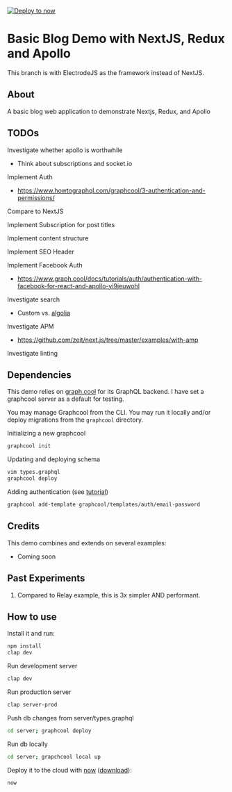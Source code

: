 [![Deploy to now](https://deploy.now.sh/static/button.svg)](https://deploy.now.sh/?repo=https://github.com/zeit/next.js/tree/master/examples/with-apollo-and-redux)

# Basic Blog Demo with NextJS, Redux and Apollo

This branch is with ElectrodeJS as the framework instead of NextJS.


## About

A basic blog web application to demonstrate Nextjs, Redux, and Apollo

## TODOs

Investigate whether apollo is worthwhile
* Think about subscriptions and socket.io

Implement Auth
* https://www.howtographql.com/graphcool/3-authentication-and-permissions/

Compare to NextJS

Implement Subscription for post titles

Implement content structure



Implement SEO Header

Implement Facebook Auth
* https://www.graph.cool/docs/tutorials/auth/authentication-with-facebook-for-react-and-apollo-yi9jeuwohl

Investigate search
* Custom vs. [algolia](https://github.com/zeit/next.js/tree/master/examples/with-algolia-react-instantsearch)

Investigate APM
* https://github.com/zeit/next.js/tree/master/examples/with-amp

Investigate linting



## Dependencies

This demo relies on [graph.cool](https://www.graph.cool) for its GraphQL backend. I have set a graphcool server as a default for testing.

You may manage Graphcool from the CLI. You may run it locally and/or deploy migrations from the `graphcool` directory.

Initializing a new graphcool
```bash
graphcool init
```

Updating and deploying schema
```bash
vim types.graphql
graphcool deploy
```

Adding authentication (see [tutorial](https://www.graph.cool/docs/tutorials/auth/authentication-with-email-and-password-for-react-and-apollo-cu3jah9ech#setting-up-your-graphql-server))
```bash
graphcool add-template graphcool/templates/auth/email-password
```

## Credits

This demo combines and extends on several examples:
* Coming soon

## Past Experiments

1. Compared to Relay example, this is 3x simpler AND performant.

## How to use

Install it and run:

```bash
npm install
clap dev
```

Run development server
```bash
clap dev
```

Run production server
```bash
clap server-prod
```

Push db changes from server/types.graphql
```bash
cd server; graphcool deploy
```

Run db locally
```bash
cd server; grapchcool local up
```


Deploy it to the cloud with [now](https://zeit.co/now) ([download](https://zeit.co/download)):

```bash
now
```
